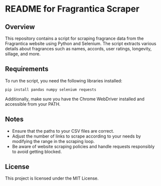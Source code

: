 # README for Fragrantica Scraper

## Overview

This repository contains a script for scraping fragrance data from the Fragrantica website using Python and Selenium. The script extracts various details about fragrances such as names, accords, user ratings, longevity, sillage, and more.

## Requirements

To run the script, you need the following libraries installed:

```bash
pip install pandas numpy selenium requests
```

Additionally, make sure you have the Chrome WebDriver installed and accessible from your PATH.

## Notes

- Ensure that the paths to your CSV files are correct.
- Adjust the number of links to scrape according to your needs by modifying the range in the scraping loop.
- Be aware of website scraping policies and handle requests responsibly to avoid getting blocked.

## License

This project is licensed under the MIT License.
